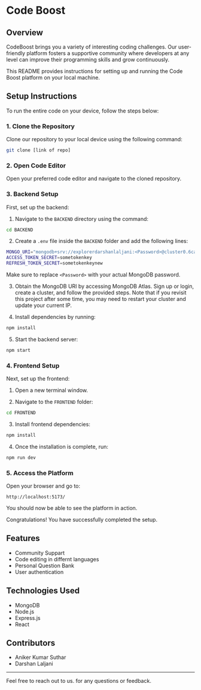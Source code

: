 # Code Boost

## Overview

CodeBoost brings you a variety of interesting coding challenges. Our user-friendly platform fosters a supportive community where developers at any level can improve their programming skills and grow continuously.

This README provides instructions for setting up and running the Code Boost platform on your local machine.

## Setup Instructions

To run the entire code on your device, follow the steps below:

### 1. Clone the Repository

Clone our repository to your local device using the following command:

```bash
git clone [link of repo]
```

### 2. Open Code Editor

Open your preferred code editor and navigate to the cloned repository.

### 3. Backend Setup

First, set up the backend:

1. Navigate to the `BACKEND` directory using the command:

```bash
cd BACKEND
```

2. Create a `.env` file inside the `BACKEND` folder and add the following lines:

```bash
MONGO_URI="mongodb+srv://explorerdarshanlaljani:<Password>@cluster0.6caipl2.mongodb.net/"
ACCESS_TOKEN_SECRET=sometokenkey
REFRESH_TOKEN_SECRET=sometokenkeynew
```

Make sure to replace `<Password>` with your actual MongoDB password.

3. Obtain the MongoDB URI by accessing MongoDB Atlas. Sign up or login, create a cluster, and follow the provided steps. Note that if you revisit this project after some time, you may need to restart your cluster and update your current IP.

4. Install dependencies by running:

```bash
npm install
```

5. Start the backend server:

```bash
npm start
```

### 4. Frontend Setup

Next, set up the frontend:

1. Open a new terminal window.

2. Navigate to the `FRONTEND` folder:

```bash
cd FRONTEND
```

3. Install frontend dependencies:

```bash
npm install
```

4. Once the installation is complete, run:

```bash
npm run dev
```

### 5. Access the Platform

Open your browser and go to:

```
http://localhost:5173/
```

You should now be able to see the platform in action.

Congratulations! You have successfully completed the setup.

## Features

- Community Suppart 
- Code editing in differnt languages 
- Personal Question Bank 
- User authentication

## Technologies Used

- MongoDB
- Node.js
- Express.js
- React

## Contributors

- Aniker Kumar Suthar
- Darshan Laljani

---

Feel free to reach out to us. for any questions or feedback.
